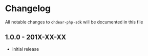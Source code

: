 # Changelog

All notable changes to `ohdear-php-sdk` will be documented in this file

## 1.0.0 - 201X-XX-XX

- initial release
